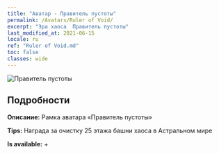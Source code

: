```yaml
---
title: "Аватар - Правитель пустоты"
permalink: /Avatars/Ruler of Void/
excerpt: "Эра хаоса  Правитель пустоты"
last_modified_at: 2021-06-15
locale: ru
ref: "Ruler of Void.md"
toc: false
classes: wide
---
```

 ![Правитель пустоты](/images/a/avatarFrame_42.png)

## Подробности

 **Описание:** Рамка аватара «Правитель пустоты» 

 **Tips:** Награда за очистку 25 этажа башни хаоса в Астральном мире 

 **Is available:**  + 


